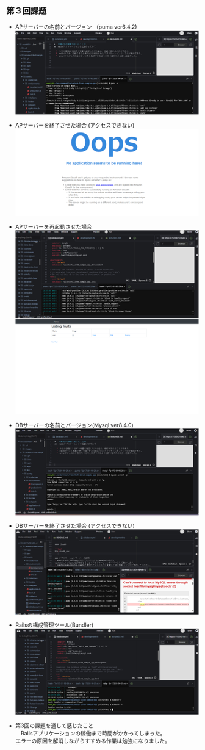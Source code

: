 ## 第３回課題

* APサーバーの名前とバージョン （puma ver6.4.2)  　    　
![apname](images/apname.png)　　

* APサーバーを終了させた場合  (アクセスできない)  
![apstop](images/apstopnoacces.png)  

* APサーバーを再起動させた場合 　　　　
![aprestart](images/aprestartgithub.png)  
![aprestart](images/aprestartresolt.png)  

* DBサーバーの名前とバージョン(Mysql ver8.4.0)    
![dbname](images/dbname.png) 

* DBサーバーを終了させた場合  (アクセスできない)  
![dbstop](images/dbstopnoacces.png) 

* Railsの構成管理ツール(Bundler)　　
![aprestart](images/railsver.png) 

* 第3回の課題を通して感じたこと     
　Railsアプリケーションの稼働まで時間がかかってしまった。  
  エラーの原因を解消しながらすすめる作業は勉強になりました。　　